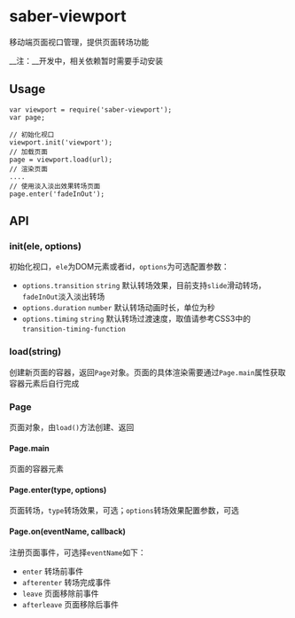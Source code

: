# saber-viewport

移动端页面视口管理，提供页面转场功能

__注：__开发中，相关依赖暂时需要手动安装

## Usage

    var viewport = require('saber-viewport');
    var page;

    // 初始化视口
    viewport.init('viewport');
    // 加载页面
    page = viewport.load(url);
    // 渲染页面
    ....
    // 使用淡入淡出效果转场页面
    page.enter('fadeInOut');

## API

### init(ele, options)

初始化视口，`ele`为DOM元素或者id，`options`为可选配置参数：

* `options.transition` `string` 默认转场效果，目前支持`slide`滑动转场，`fadeInOut`淡入淡出转场
* `options.duration` `number` 默认转场动画时长，单位为秒
* `options.timing` `string` 默认转场过渡速度，取值请参考CSS3中的`transition-timing-function`

### load(string)

创建新页面的容器，返回`Page`对象。页面的具体渲染需要通过`Page.main`属性获取容器元素后自行完成

### Page

页面对象，由`load()`方法创建、返回

#### Page.main

页面的容器元素

#### Page.enter(type, options)

页面转场，`type`转场效果，可选；`options`转场效果配置参数，可选

#### Page.on(eventName, callback)

注册页面事件，可选择`eventName`如下：

* `enter` 转场前事件
* `afterenter` 转场完成事件
* `leave` 页面移除前事件
* `afterleave` 页面移除后事件
